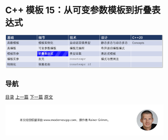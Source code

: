 # C++ 模板 15：从可变参数模板到折叠表达式

![折叠表达式](img/折叠表达式.png)

## 导航

[目录](https://github.com/yqZhang4480/TranslateBlogs/blob/master/CPP_Templates/目录.md)	[上一篇](https://github.com/yqZhang4480/TranslateBlogs/blob/master/CPP_Templates/14.md)	[下一篇](https://github.com/yqZhang4480/TranslateBlogs/blob/master/CPP_Templates/16.md)	[原文](http://www.modernescpp.com/index.php/from-variadic-templates-to-fold-expressions)

![](./img/tail.png)